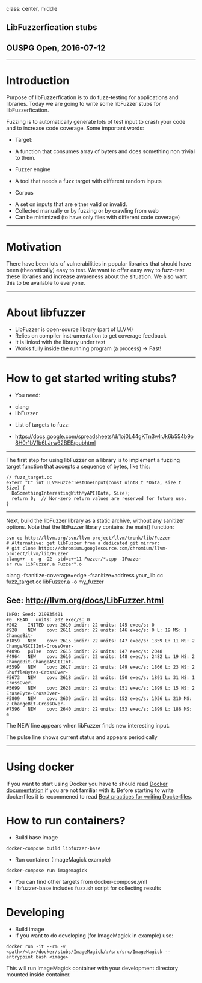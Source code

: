 class: center, middle

## LibFuzzerfication stubs
## OUSPG Open, 2016-07-12

---

# Introduction
Purpose of libFuzzerfication is to do fuzz-testing for applications and libraries. Today we are going to write some libFuzzer stubs for libFuzzerfication.

Fuzzing is to automatically generate lots of test input to crash your code and to increase code coverage.
Some important words:

* Target:
- A function that consumes array of byters and does something non trivial to them.
* Fuzzer engine
- A tool that needs a fuzz target with different random inputs
* Corpus
- A set on inputs that are either valid or invalid.
- Collected manually or by fuzzing or by crawling from web
- Can be minimized (to have only files with different code coverage)

---
# Motivation
There have been lots of vulnerabilities in popular libraries that should have been (theoretically) easy to test. We want to offer easy way to fuzz-test these libraries and increase awareness about the situation. We also want this to be available to everyone.

---

# About libfuzzer
* LibFuzzer is open-source library (part of LLVM)
* Relies on compiler instrumentation to get coverage feedback
* It is linked with the library under test
* Works fully inside the running program (a process) -> Fast!

---

# How to get started writing stubs?
* You need:
- clang
- libFuzzer

* List of targets to fuzz:
- https://docs.google.com/spreadsheets/d/1oj0L44gKTn3wlrJk6b554b9o8H0r1bVfb6LJrw62BEE/pubhtml

---

The first step for using libFuzzer on a library is to implement a fuzzing target function that accepts a sequence of bytes, like this:

```
// fuzz_target.cc
extern "C" int LLVMFuzzerTestOneInput(const uint8_t *Data, size_t Size) {
  DoSomethingInterestingWithMyAPI(Data, Size);
  return 0;  // Non-zero return values are reserved for future use.
}
```
---
Next, build the libFuzzer library as a static archive, without any sanitizer options. Note that the libFuzzer library contains the main() function:

```
svn co http://llvm.org/svn/llvm-project/llvm/trunk/lib/Fuzzer
# Alternative: get libFuzzer from a dedicated git mirror:
# git clone https://chromium.googlesource.com/chromium/llvm-project/llvm/lib/Fuzzer
clang++ -c -g -O2 -std=c++11 Fuzzer/*.cpp -IFuzzer
ar ruv libFuzzer.a Fuzzer*.o
```

clang -fsanitize-coverage=edge -fsanitize=address your_lib.cc fuzz_target.cc libFuzzer.a -o my_fuzzer

See: http://llvm.org/docs/LibFuzzer.html
---

```
INFO: Seed: 219835401
#0  READ   units: 202 exec/s: 0
#202    INITED cov: 2610 indir: 22 units: 145 exec/s: 0
#928    NEW    cov: 2611 indir: 22 units: 146 exec/s: 0 L: 19 MS: 1 ChangeBit-
#1859   NEW    cov: 2615 indir: 22 units: 147 exec/s: 1859 L: 11 MS: 2 ChangeASCIIInt-CrossOver-
#4096   pulse  cov: 2615 indir: 22 units: 147 exec/s: 2048
#4964   NEW    cov: 2616 indir: 22 units: 148 exec/s: 2482 L: 19 MS: 2 ChangeBit-ChangeASCIIInt-
#5599   NEW    cov: 2617 indir: 22 units: 149 exec/s: 1866 L: 23 MS: 2 ShuffleBytes-CrossOver-
#5673   NEW    cov: 2618 indir: 22 units: 150 exec/s: 1891 L: 31 MS: 1 CrossOver-
#5699   NEW    cov: 2628 indir: 22 units: 151 exec/s: 1899 L: 15 MS: 2 EraseByte-CrossOver-
#5809   NEW    cov: 2639 indir: 22 units: 152 exec/s: 1936 L: 210 MS: 2 ChangeBit-CrossOver-
#7596   NEW    cov: 2640 indir: 22 units: 153 exec/s: 1899 L: 186 MS: 4
```

The NEW line appears when libFuzzer finds new interesting input.

The pulse line shows current status and appears periodically

---

# Using docker

If you want to start using Docker you have to should read  [Docker documentation](https://docs.docker.com/) if you are not familiar with it. Before starting to write dockerfiles it is recommened to read [Best practices for writing Dockerfiles](https://docs.docker.com/engine/userguide/eng-image/dockerfile_best-practices/).

# How to run containers?
* Build base image
```
docker-compose build libfuzzer-base
```
* Run container (ImageMagick example)
```
docker-compose run imagemagick
```
* You can find other targets from docker-compose.yml
* libfuzzer-base includes fuzz.sh script for collecting results

# Developing
* Build image
* If you want to do developing (for ImageMagick in example) use:
```
docker run -it --rm -v <path>/<to>/docker/stubs/ImageMagick/:/src/src/ImageMagick --entrypoint bash <image>
```
This will run ImageMagick container with your development directory mounted inside container.
